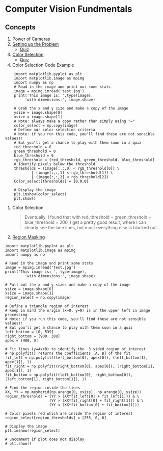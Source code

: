 # Computer Vision Fundmentals

## Concepts
1. [Power of Cameras](https://www.youtube.com/watch?time_continue=23&v=lCPWJEEzUeo)
1. [Setting up the Problem](https://www.youtube.com/watch?v=aIkAcXVxf2w)
	* [Quiz](images/quiz1.png)
1. [Color Selection](https://www.youtube.com/watch?v=bNOWJ9wdmhk)
	* [Quiz](images/quiz2.png)
1. Color Selection Code Example
```
	import matplotlib.pyplot as plt
	import matplotlib.image as mpimg
	import numpy as np
	# Read in the image and print out some stats
	image = mpimg.imread('test.jpg')
	print('This image is: ',type(image), 
         'with dimensions:', image.shape)

	# Grab the x and y size and make a copy of the image
	ysize = image.shape[0]
	xsize = image.shape[1]
	# Note: always make a copy rather than simply using "="
	color_select = np.copy(image)
	# Define our color selection criteria
	# Note: if you run this code, you'll find these are not sensible values!!
	# But you'll get a chance to play with them soon in a quiz
	red_threshold = 0
	green_threshold = 0
	blue_threshold = 0
	rgb_threshold = [red_threshold, green_threshold, blue_threshold]
	# Identify pixels below the threshold
	thresholds = (image[:,:,0] < rgb_threshold[0]) \
            | (image[:,:,1] < rgb_threshold[1]) \
            | (image[:,:,2] < rgb_threshold[2])
	Color_select[thresholds] = [0,0,0]

	# Display the image                 
	plt.imshow(color_select)
	plt.show()
```
1. Color Selection
	> Eventually, I found that with red_threshold = green_threshold = blue_threshold = 200, I get a pretty good result, where I can clearly see the lane lines, but most everything else is blacked out.
1. [Region Masking](https://www.youtube.com/watch?v=ngN9Cr-QfiI)
```
import matplotlib.pyplot as plt
import matplotlib.image as mpimg
import numpy as np

# Read in the image and print some stats
image = mpimg.imread('test.jpg')
print('This image is: ', type(image), 
         'with dimensions:', image.shape)

# Pull out the x and y sizes and make a copy of the image
ysize = image.shape[0]
xsize = image.shape[1]
region_select = np.copy(image)

# Define a triangle region of interest 
# Keep in mind the origin (x=0, y=0) is in the upper left in image processing
# Note: if you run this code, you'll find these are not sensible values!!
# But you'll get a chance to play with them soon in a quiz 
left_bottom = [0, 539]
right_bottom = [900, 300]
apex = [400, 0]

# Fit lines (y=Ax+B) to identify the  3 sided region of interest
# np.polyfit() returns the coefficients [A, B] of the fit
fit_left = np.polyfit((left_bottom[0], apex[0]), (left_bottom[1], apex[1]), 1)
fit_right = np.polyfit((right_bottom[0], apex[0]), (right_bottom[1], apex[1]), 1)
fit_bottom = np.polyfit((left_bottom[0], right_bottom[0]), (left_bottom[1], right_bottom[1]), 1)

# Find the region inside the lines
XX, YY = np.meshgrid(np.arange(0, xsize), np.arange(0, ysize))
region_thresholds = (YY > (XX*fit_left[0] + fit_left[1])) & \
                    (YY > (XX*fit_right[0] + fit_right[1])) & \
                    (YY < (XX*fit_bottom[0] + fit_bottom[1]))

# Color pixels red which are inside the region of interest
region_select[region_thresholds] = [255, 0, 0]

# Display the image
plt.imshow(region_select)

# uncomment if plot does not display
# plt.show()
```